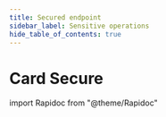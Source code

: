 ```yaml
---
title: Secured endpoint
sidebar_label: Sensitive operations
hide_table_of_contents: true
---
```


# Card Secure

import Rapidoc from "@theme/Rapidoc"

<Rapidoc apiUrl="/v1.1/cardsecure">
</Rapidoc>
